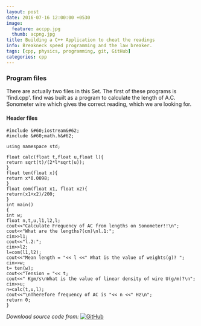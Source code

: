 ```yaml
---
layout: post
date: 2016-07-16 12:00:00 +0530
image:
  feature: accpp.jpg
  thumb: acpng.jpg
title: Building a C++ Application to cheat the readings
info: Breakneck speed programming and the law breaker.
tags: [cpp, physics, programming, git, GitHub]
categories: cpp
---
```


### Program files
There are actually two files in this Set. The first of these programs is 'find.cpp'. find was built as a program to calculate the length of A.C. Sonometer wire which gives the correct reading, which we are looking for.
#### Header files
```
#include &#60;iostream&#62;
#include &#60;math.h&#62;

using namespace std;

float calc(float t,float u,float l){
return sqrt(t)/(2*l*sqrt(u));
}
float ten(float x){
return x*0.0098;
}
float com(float x1, float x2){
return(x1+x2)/200;
}
int main()
{
int w;
float n,t,u,l1,l2,l;
cout<<"Calculate Frequency of AC from lengths on Sonometer!!\n";
cout<<"What are the lengths?(cm)\nl.1:";
cin>>l1;
cout<<"l.2:";
cin>>l2;
l=com(l1,l2);
cout<<"Mean length = "<< l <<" What is the value of weights(g)? ";
cin>>w;
t= ten(w);
cout<<"Tension = "<< t;
cout<<" Kgm/s\nWhat is the value of linear density of wire U(g/m)?\n";
cin>>u;
n=calc(t,u,l);
cout<<"\nTherefore frequency of AC is "<< n <<" Hz\n";
return 0;
}
```
_Download source code from:_
[![GitHub](github.svg)](https://github.com/Devdutt-Shenoi/Devcpp/blob/master/WhatHz.cpp)
